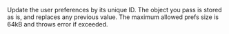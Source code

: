Update the user preferences by its unique ID.
The object you pass is stored as is, and replaces any previous value.
The maximum allowed prefs size is 64kB and throws error if exceeded.
